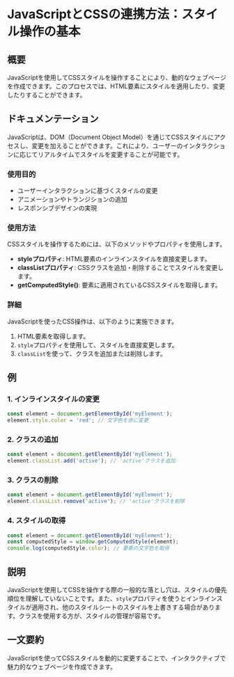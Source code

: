 <!--
Meta Description: # JavaScriptとCSSの連携方法：スタイル操作の基本 ## 概要 JavaScriptを使用してCSSスタイルを操作することにより、動的なウェブページを作成できます。このプロセスでは、HTML要素にスタイルを適用したり、変更したりすることができます。 ## ドキュメンテーション JavaS...
Meta Keywords: element, document, const, javascript, getelementbyid
-->

# JavaScriptとCSSの連携方法：スタイル操作の基本

## 概要
JavaScriptを使用してCSSスタイルを操作することにより、動的なウェブページを作成できます。このプロセスでは、HTML要素にスタイルを適用したり、変更したりすることができます。

## ドキュメンテーション
JavaScriptは、DOM（Document Object Model）を通じてCSSスタイルにアクセスし、変更を加えることができます。これにより、ユーザーのインタラクションに応じてリアルタイムでスタイルを変更することが可能です。

### 使用目的
- ユーザーインタラクションに基づくスタイルの変更
- アニメーションやトランジションの追加
- レスポンシブデザインの実現

### 使用方法
CSSスタイルを操作するためには、以下のメソッドやプロパティを使用します。

- **styleプロパティ**: HTML要素のインラインスタイルを直接変更します。
- **classListプロパティ**: CSSクラスを追加・削除することでスタイルを変更します。
- **getComputedStyle()**: 要素に適用されているCSSスタイルを取得します。

### 詳細
JavaScriptを使ったCSS操作は、以下のように実施できます。

1. HTML要素を取得します。
2. `style`プロパティを使用して、スタイルを直接変更します。
3. `classList`を使って、クラスを追加または削除します。

## 例
### 1. インラインスタイルの変更
```javascript
const element = document.getElementById('myElement');
element.style.color = 'red'; // 文字色を赤に変更
```

### 2. クラスの追加
```javascript
const element = document.getElementById('myElement');
element.classList.add('active'); // 'active'クラスを追加
```

### 3. クラスの削除
```javascript
const element = document.getElementById('myElement');
element.classList.remove('active'); // 'active'クラスを削除
```

### 4. スタイルの取得
```javascript
const element = document.getElementById('myElement');
const computedStyle = window.getComputedStyle(element);
console.log(computedStyle.color); // 要素の文字色を取得
```

## 説明
JavaScriptを使用してCSSを操作する際の一般的な落とし穴は、スタイルの優先順位を理解していないことです。また、`style`プロパティを使うとインラインスタイルが適用され、他のスタイルシートのスタイルを上書きする場合があります。クラスを使用する方が、スタイルの管理が容易です。

## 一文要約
JavaScriptを使ってCSSスタイルを動的に変更することで、インタラクティブで魅力的なウェブページを作成できます。